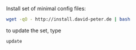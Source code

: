 Install set of minimal config files:

```sh
wget -qO - http://install.david-peter.de | bash
```

to update the set, type

```sh
update
```
